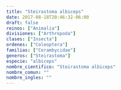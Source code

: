 ```yaml
---
title: "Steirastoma albiceps"
date: 2017-08-18T20:46:32-06:00
draft: false
reinos: ["Animalia"]
divisiones: ["Arthropoda"]
clases: ["Insecta"]
ordenes: ["Coleoptera"]
familias: ["Cerambycidae"]
generos: ["Steirastoma"]
especie: "albiceps"
nombre_cientifico: "Steirastoma albiceps"
nombre_comun: ""
nombre_ingles: ""
---
```

